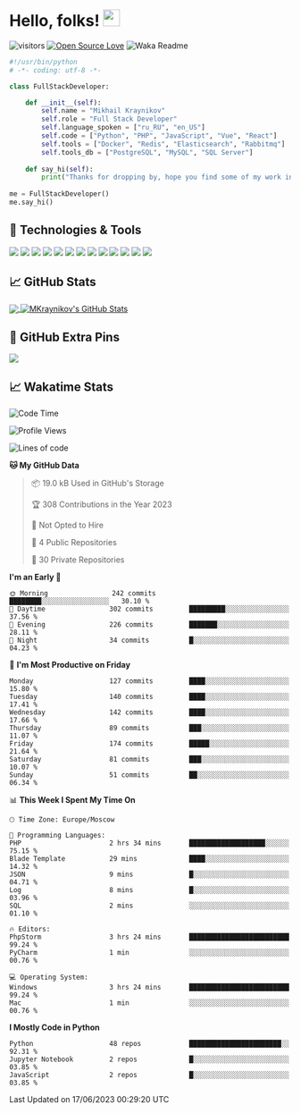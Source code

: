 # Hello, folks! <img src="https://raw.githubusercontent.com/MartinHeinz/MartinHeinz/master/wave.gif" width="30px" height="30px" />

![visitors](https://visitor-badge.laobi.icu/badge?page_id=MKraynikov.MKraynikov)
[![Open Source Love](https://badges.frapsoft.com/os/v1/open-source.svg?v=102)](https://github.com/ellerbrock/open-source-badge/)
![Waka Readme](https://github.com/MKraynikov/MKraynikov/workflows/Waka%20Readme/badge.svg)

```python
#!/usr/bin/python
# -*- coding: utf-8 -*-

class FullStackDeveloper:

    def __init__(self):
        self.name = "Mikhail Kraynikov"
        self.role = "Full Stack Developer"
        self.language_spoken = ["ru_RU", "en_US"]
        self.code = ["Python", "PHP", "JavaScript", "Vue", "React"]
        self.tools = ["Docker", "Redis", "Elasticsearch", "Rabbitmq"]
        self.tools_db = ["PostgreSQL", "MySQL", "SQL Server"]
        
    def say_hi(self):
        print("Thanks for dropping by, hope you find some of my work interesting.")
        
me = FullStackDeveloper()
me.say_hi()
```

## 🔧 Technologies & Tools
![](https://img.shields.io/badge/OS-Linux-informational?style=flat&logo=linux&logoColor=white&color=2bbc8a)
![](https://img.shields.io/badge/Editor-IntelliJ_IDEA-informational?style=flat&logo=intellij-idea&logoColor=white&color=2bbc8a)
![](https://img.shields.io/badge/Code-PHP-informational?style=flat&logo=php&logoColor=white&color=2bbc8a)
![](https://img.shields.io/badge/Code-Python-informational?style=flat&logo=python&logoColor=white&color=2bbc8a)
![](https://img.shields.io/badge/Code-JavaScript-informational?style=flat&logo=javascript&logoColor=white&color=2bbc8a)
![](https://img.shields.io/badge/Code-Vue-informational?style=flat&logo=vue.js&logoColor=white&color=2bbc8a)
![](https://img.shields.io/badge/Shell-Bash-informational?style=flat&logo=gnu-bash&logoColor=white&color=2bbc8a)
![](https://img.shields.io/badge/Tools-PostgreSQL-informational?style=flat&logo=postgresql&logoColor=white&color=2bbc8a)
![](https://img.shields.io/badge/Tools-MySQL-informational?style=flat&logo=mysql&logoColor=white&color=2bbc8a)
![](https://img.shields.io/badge/Tools-Docker-informational?style=flat&logo=docker&logoColor=white&color=2bbc8a)
![](https://img.shields.io/badge/Tools-Redis-informational?style=flat&logo=redis&logoColor=white&color=2bbc8a)
![](https://img.shields.io/badge/Tools-Elasticsearch-informational?style=flat&logo=elasticsearch&logoColor=white&color=2bbc8a)
![](https://img.shields.io/badge/Tools-Rabbitmq-informational?style=flat&logo=rabbitmq&logoColor=white&color=2bbc8a)

## &#x1f4c8; GitHub Stats

<a href="https://github.com/MKraynikov/MKraynikov">
  <img align="center" src="https://github-readme-stats.vercel.app/api/top-langs/?username=MKraynikov&hide=javascript,html&title_color=ffffff&text_color=c9cacc&icon_color=2bbc8a&bg_color=1d1f21&langs_count=3" />
</a>
<a href="https://github.com/MKraynikov/MKraynikov">
  <img align="center" src="https://github-readme-stats.vercel.app/api?username=MKraynikov&show_icons=true&line_height=27&count_private=true&title_color=ffffff&text_color=c9cacc&icon_color=2bbc8a&bg_color=1d1f21" alt="MKraynikov's GitHub Stats" />
</a>

## 💖 GitHub Extra Pins

<a href="https://github.com/MKraynikov/small_company_CRM">
  <img align="center" src="https://github-readme-stats.vercel.app/api/pin/?username=MKraynikov&repo=small_company_CRM&title_color=ffffff&text_color=c9cacc&icon_color=2bbc8a&bg_color=1d1f21" />
</a>

## &#x1f4c8; Wakatime Stats

<!--START_SECTION:waka-->
![Code Time](http://img.shields.io/badge/Code%20Time-153%20hrs%2027%20mins-blue)

![Profile Views](http://img.shields.io/badge/Profile%20Views-30-blue)

![Lines of code](https://img.shields.io/badge/From%20Hello%20World%20I%27ve%20Written-6.7%20million%20lines%20of%20code-blue)

**🐱 My GitHub Data** 

> 📦 19.0 kB Used in GitHub's Storage 
 > 
> 🏆 308 Contributions in the Year 2023
 > 
> 🚫 Not Opted to Hire
 > 
> 📜 4 Public Repositories 
 > 
> 🔑 30 Private Repositories 
 > 
**I'm an Early 🐤** 

```text
🌞 Morning                242 commits         ████████░░░░░░░░░░░░░░░░░   30.10 % 
🌆 Daytime                302 commits         █████████░░░░░░░░░░░░░░░░   37.56 % 
🌃 Evening                226 commits         ███████░░░░░░░░░░░░░░░░░░   28.11 % 
🌙 Night                  34 commits          █░░░░░░░░░░░░░░░░░░░░░░░░   04.23 % 
```
📅 **I'm Most Productive on Friday** 

```text
Monday                   127 commits         ████░░░░░░░░░░░░░░░░░░░░░   15.80 % 
Tuesday                  140 commits         ████░░░░░░░░░░░░░░░░░░░░░   17.41 % 
Wednesday                142 commits         ████░░░░░░░░░░░░░░░░░░░░░   17.66 % 
Thursday                 89 commits          ███░░░░░░░░░░░░░░░░░░░░░░   11.07 % 
Friday                   174 commits         █████░░░░░░░░░░░░░░░░░░░░   21.64 % 
Saturday                 81 commits          ███░░░░░░░░░░░░░░░░░░░░░░   10.07 % 
Sunday                   51 commits          ██░░░░░░░░░░░░░░░░░░░░░░░   06.34 % 
```


📊 **This Week I Spent My Time On** 

```text
🕑︎ Time Zone: Europe/Moscow

💬 Programming Languages: 
PHP                      2 hrs 34 mins       ███████████████████░░░░░░   75.15 % 
Blade Template           29 mins             ████░░░░░░░░░░░░░░░░░░░░░   14.32 % 
JSON                     9 mins              █░░░░░░░░░░░░░░░░░░░░░░░░   04.71 % 
Log                      8 mins              █░░░░░░░░░░░░░░░░░░░░░░░░   03.96 % 
SQL                      2 mins              ░░░░░░░░░░░░░░░░░░░░░░░░░   01.10 % 

🔥 Editors: 
PhpStorm                 3 hrs 24 mins       █████████████████████████   99.24 % 
PyCharm                  1 min               ░░░░░░░░░░░░░░░░░░░░░░░░░   00.76 % 

💻 Operating System: 
Windows                  3 hrs 24 mins       █████████████████████████   99.24 % 
Mac                      1 min               ░░░░░░░░░░░░░░░░░░░░░░░░░   00.76 % 
```

**I Mostly Code in Python** 

```text
Python                   48 repos            ███████████████████████░░   92.31 % 
Jupyter Notebook         2 repos             █░░░░░░░░░░░░░░░░░░░░░░░░   03.85 % 
JavaScript               2 repos             █░░░░░░░░░░░░░░░░░░░░░░░░   03.85 % 
```




 Last Updated on 17/06/2023 00:29:20 UTC
<!--END_SECTION:waka-->

